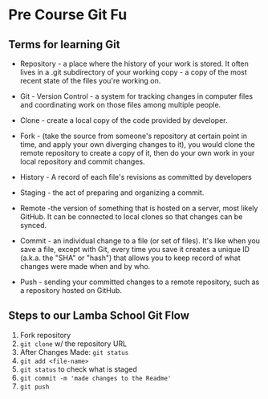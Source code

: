 # Pre Course Git Fu

## Terms for learning Git
 * Repository - a place where the history of your work is stored. It often lives in a .git subdirectory of your working copy - a copy of the most recent state of the files you're working on.

 * Git - Version Control - a system for tracking changes in computer files and coordinating work on those files among multiple people.

 * Clone -  create a local copy of the code provided by developer.

 * Fork - (take the source from someone's repository at certain point in time, and apply your own diverging changes to it), you would clone the remote repository to create a copy of it, then do your own work in your local repository and commit changes.

 * History - A record of each file's revisions as committed by developers

 * Staging - the act of preparing and organizing a commit.

 * Remote -the version of something that is hosted on a server, most likely GitHub. It can be connected to local clones so that changes can be synced.

 * Commit - an individual change to a file (or set of files). It's like when you save a file, except with Git, every time you save it creates a unique ID (a.k.a. the "SHA" or "hash") that allows you to keep record of what changes were made when and by who.

 * Push -  sending your committed changes to a remote repository, such as a repository hosted on GitHub.

## Steps to our Lamba School Git Flow
1. Fork repository
2. `git clone` w/ the repository URL 
3. After Changes Made: `git status`
4. `git add <file-name>` 
5. `git status` to check what is staged
6. `git commit -m 'made changes to the Readme'`
7. `git push`